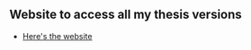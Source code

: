 ## Website to access all my thesis versions

* [Here's the website](https://martigibertroca.github.io/PhD_Thesis_Marti_Gibert_Roca/)
